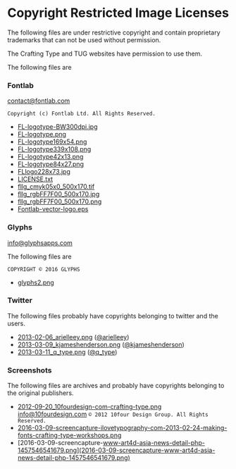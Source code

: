 # Copyright Restricted Image Licenses

The following files are under restrictive copyright and contain proprietary trademarks that can not be used without permission. 

The Crafting Type and TUG websites have permission to use them.

The following files are 

### Fontlab

<contact@fontlab.com>

    Copyright (c) Fontlab Ltd. All Rights Reserved.  

* [FL-logotype-BW300dpi.jpg](FL-logotype-BW300dpi.jpg)
* [FL-logotype.png](FL-logotype.png)
* [FL-logotype169x54.png](FL-logotype169x54.png)
* [FL-logotype339x108.png](FL-logotype339x108.png)
* [FL-logotype42x13.png](FL-logotype42x13.png)
* [FL-logotype84x27.png](FL-logotype84x27.png)
* [FLlogo228x73.jpg](FLlogo228x73.jpg)
* [LICENSE.txt](LICENSE.txt)
* [fllg_cmyk05x0_500x170.tif](fllg_cmyk05x0_500x170.tif)
* [fllg_rgbFF7F00_500x170.jpg](fllg_rgbFF7F00_500x170.jpg)
* [fllg_rgbFF7F00_500x170.png](fllg_rgbFF7F00_500x170.png)
* [Fontlab-vector-logo.eps](Fontlab-vector-logo.eps)

### Glyphs

<info@glyphsapps.com>

The following files are 

    COPYRIGHT © 2016 GLYPHS

* [glyphs2.png](glyphs2.png)

### Twitter

The following files probably have copyrights belonging to twitter and the users. 

* [2013-02-06_arielleey.png](2013-02-06_arielleey.png) ([@arielleey](https://twitter.com/arielleey))
* [2013-03-09_kjameshenderson.png](2013-03-09_kjameshenderson.png) ([@kjameshenderson](https://twitter.com/kjameshenderson))
* [2013-03-11_q_type.png](2013-03-11_q_type.png) ([@q_type](https://twitter.com/q_type))

### Screenshots

The following files are archives and probably have copyrights belonging to the original publishers.

* [2012-09-20_10fourdesign-com-crafting-type.png](2012-09-20_10fourdesign-com-crafting-type.png) <info@10fourdesign.com> `© 2012 10four Design Group. All Rights Reserved.`
* [2016-03-09-screencapture-ilovetypography-com-2013-02-24-making-fonts-crafting-type-workshops.png](2016-03-09-screencapture-ilovetypography-com-2013-02-24-making-fonts-crafting-type-workshops.png)
* [2016-03-09-screencapture-www-art4d-asia-news-detail-php-1457546541679.png](2016-03-09-screencapture-www-art4d-asia-news-detail-php-1457546541679.png)